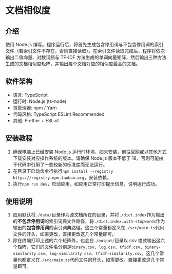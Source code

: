 # 文档相似度

## 介绍

使用 Node.js 编写。程序运行后，将首先生成包含停用词与不包含停用词的索引文件（若索引文件不存在，否则直接读取）。在索引文件读取完成后，程序将依次输出二值向量、对数词频与 TF-IDF 方法生成的单词向量矩阵，然后输出三种方法生成的文档相似度矩阵，并输出每个文档对应的相似度最高的文档。

## 软件架构

- 语言: TypeScript
- 运行时: Node.js (ts-node)
- 包管理器: npm / Yarn
- 代码风格: TypeScript ESLint Recommended
- 其他: Prettier + ESLint

## 安装教程

1. 确保电脑上已经安装 Node.js 运行时环境，如未安装，前往[官网](https://nodejs.org/en/download/)或以其他方式下载安装对应操作系统的版本。请确保 Node.js 版本不低于 18，否则可能由于代码中引用了一些较新的标准库而无法运行。
2. 在目录下启动命令行执行`npm install --registry https://registry.npm.taobao.org`，安装依赖。
3. 执行`npm run dev`，启动应用，如应用正常打印提示信息，说明运行成功。

## 使用说明

1. 应用默认将`./data/`目录作为源文档所在的目录，并将`./dict.index`作为输出的**不包含停用词**的索引词典文件路径，将`./dict.index.with-stopwords`作为输出的**包含停用词**的索引词典路径。这三个常量都定义在`./src/main.ts`代码文件的开头，如需更改，直接更改这几个常量即可。
2. 除在终端打印上述的六个矩阵外，也会在`./output/`目录以 csv 格式输出这六个矩阵，它们的文件名分别是`binary.csv`、`log.csv`、`tfidf.csv`、`binary-similarity.csv`、`log-similarity.csv`、`tfidf-similarity.csv`。这几个常量也都定义在`./src/main.ts`代码文件的开头，如需更改，直接更改这几个常量即可。
